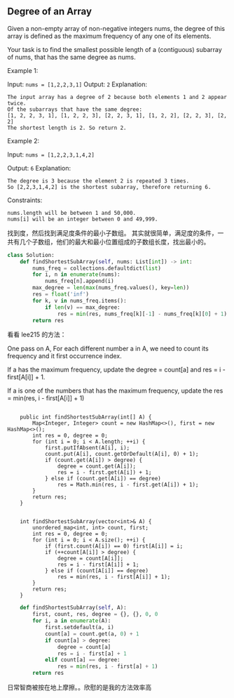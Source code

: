 ## Degree of an Array

Given a non-empty array of non-negative integers nums, the degree of this array is defined as the maximum frequency of any one of its elements.

Your task is to find the smallest possible length of a (contiguous) subarray of nums, that has the same degree as nums.

Example 1:

Input: `nums = [1,2,2,3,1]`
Output: `2`
Explanation:

```
The input array has a degree of 2 because both elements 1 and 2 appear twice.
Of the subarrays that have the same degree:
[1, 2, 2, 3, 1], [1, 2, 2, 3], [2, 2, 3, 1], [1, 2, 2], [2, 2, 3], [2, 2]
The shortest length is 2. So return 2.
```

Example 2:

Input: `nums = [1,2,2,3,1,4,2]`

Output: `6`
Explanation:

```
The degree is 3 because the element 2 is repeated 3 times.
So [2,2,3,1,4,2] is the shortest subarray, therefore returning 6.
```

Constraints:

```
nums.length will be between 1 and 50,000.
nums[i] will be an integer between 0 and 49,999.
```

找到度，然后找到满足度条件的最小子数组。
其实就很简单，满足度的条件，一共有几个子数组，他们的最大和最小位置组成的子数组长度，找出最小的。

```python
class Solution:
    def findShortestSubArray(self, nums: List[int]) -> int:
        nums_freq = collections.defaultdict(list)
        for i, n in enumerate(nums):
            nums_freq[n].append(i)
        max_degree = len(max(nums_freq.values(), key=len))
        res = float('inf')
        for k, v in nums_freq.items():
            if len(v) == max_degree:
                res = min(res, nums_freq[k][-1] - nums_freq[k][0] + 1)
        return res

```

看看 lee215 的方法：

One pass on A,
For each different number a in A,
we need to count its frequency and it first occurrence index.

If a has the maximum frequency,
update the degree = count[a] and res = i - first[A[i]] + 1.

If a is one of the numbers that has the maximum frequency,
update the res = min(res, i - first[A[i]] + 1)

```Java:

    public int findShortestSubArray(int[] A) {
        Map<Integer, Integer> count = new HashMap<>(), first = new HashMap<>();
        int res = 0, degree = 0;
        for (int i = 0; i < A.length; ++i) {
            first.putIfAbsent(A[i], i);
            count.put(A[i], count.getOrDefault(A[i], 0) + 1);
            if (count.get(A[i]) > degree) {
                degree = count.get(A[i]);
                res = i - first.get(A[i]) + 1;
            } else if (count.get(A[i]) == degree)
                res = Math.min(res, i - first.get(A[i]) + 1);
        }
        return res;
    }
```

```C++:

    int findShortestSubArray(vector<int>& A) {
        unordered_map<int, int> count, first;
        int res = 0, degree = 0;
        for (int i = 0; i < A.size(); ++i) {
            if (first.count(A[i]) == 0) first[A[i]] = i;
            if (++count[A[i]] > degree) {
                degree = count[A[i]];
                res = i - first[A[i]] + 1;
            } else if (count[A[i]] == degree)
                res = min(res, i - first[A[i]] + 1);
        }
        return res;
    }
```

```python
    def findShortestSubArray(self, A):
        first, count, res, degree = {}, {}, 0, 0
        for i, a in enumerate(A):
            first.setdefault(a, i)
            count[a] = count.get(a, 0) + 1
            if count[a] > degree:
                degree = count[a]
                res = i - first[a] + 1
            elif count[a] == degree:
                res = min(res, i - first[a] + 1)
        return res
```

日常智商被按在地上摩擦。。欣慰的是我的方法效率高
